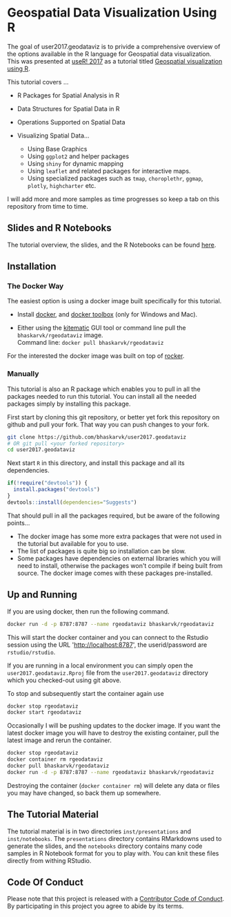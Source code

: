 Geospatial Data Visualization Using R
=====================================

The goal of user2017.geodataviz is to privide a comprehensive overview of the options available in the R language for Geospatial data visualization. This was presented at [useR! 2017](https://user2017.brussels/) as a tutorial titled [Geospatial visualization using R](https://www.user2017.brussels/uploads/BhaskarKarambelkar.html).

This tutorial covers ...

-   R Packages for Spatial Analysis in R

-   Data Structures for Spatial Data in R

-   Operations Supported on Spatial Data

-   Visualizing Spatial Data...
    -   Using Base Graphics
    -   Using `ggplot2` and helper packages
    -   Using `shiny` for dynamic mapping
    -   Using `leaflet` and related packages for interactive maps.
    -   Using specialized packages such as `tmap`, `choroplethr`, `ggmap`, `plotly`, `highcharter` etc.

I will add more and more samples as time progresses so keep a tab on this repository from time to time.

Slides and R Notebooks
----------------------

The tutorial overview, the slides, and the R Notebooks can be found [here](https://bhaskarvk.github.io/user2017.geodataviz/).

Installation
------------

### The Docker Way

The easiest option is using a docker image built specifically for this tutorial.

-   Install [docker](https://store.docker.com/search?type=edition&offering=community), and [docker toolbox](https://www.docker.com/products/docker-toolbox) (only for Windows and Mac).

-   Either using the [kitematic](https://kitematic.com/) GUI tool or command line pull the `bhaskarvk/rgeodataviz` image.<br/>Command line: `docker pull bhaskarvk/rgeodataviz`

For the interested the docker image was built on top of [rocker](https://github.com/rocker-org/rocker).

### Manually

This tutorial is also an R package which enables you to pull in all the packages needed to run this tutorial. You can install all the needed packages simply by installing this package.

First start by cloning this git repository, or better yet fork this repository on github and pull your fork. That way you can push changes to your fork.

``` bash
git clone https://github.com/bhaskarvk/user2017.geodataviz
# OR git pull <your forked repository>
cd user2017.geodataviz
```

Next start `R` in this directory, and install this package and all its dependencies.

``` r
if(!require("devtools")) {
  install.packages("devtools")
}
devtools::install(dependencies="Suggests")
```

That should pull in all the packages required, but be aware of the following points...

-   The docker image has some more extra packages that were not used in the tutorial but available for you to use.
-   The list of packages is quite big so installation can be slow.
-   Some packages have dependencies on external libraries which you will need to install, otherwise the packages won't compile if being built from source. The docker image comes with these packages pre-installed.

Up and Running
--------------

If you are using docker, then run the following command.

``` bash
docker run -d -p 8787:8787 --name rgeodataviz bhaskarvk/rgeodataviz
```

This will start the docker container and you can connect to the Rstudio session using the URL '<http://localhost:8787>', the userid/password are `rstudio/rstudio`.

If you are running in a local environment you can simply open the `user2017.geodataviz.Rproj` file from the `user2017.geodataviz` directory which you checked-out using git above.

To stop and subsequently start the container again use

``` bash
docker stop rgeodataviz
docker start rgeodataviz
```

Occasionally I will be pushing updates to the docker image. If you want the latest docker image you will have to destroy the existing container, pull the latest image and rerun the container.

``` bash
docker stop rgeodataviz
docker container rm rgeodataviz
docker pull bhaskarvk/rgeodataviz
docker run -d -p 8787:8787 --name rgeodataviz bhaskarvk/rgeodataviz
```

Destroying the container (`docker container rm`) will delete any data or files you may have changed, so back them up somewhere.

The Tutorial Material
---------------------

The tutorial material is in two directories `inst/presentations` and `inst/notebooks`. The `presentations` directory contains RMarkdowns used to generate the slides, and the `notebooks` directory contains many code samples in R Notebook format for you to play with. You can knit these files directly from withing RStudio.

Code Of Conduct
---------------

Please note that this project is released with a [Contributor Code of Conduct](CONDUCT.md). By participating in this project you agree to abide by its terms.

